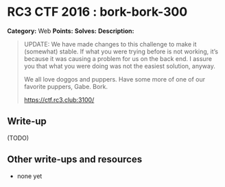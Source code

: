 # RC3 CTF 2016 : bork-bork-300

**Category:** Web
**Points:**
**Solves:**
**Description:**

> UPDATE: We have made changes to this challenge to make it (somewhat) stable. If what you were trying before is not working, it’s because it was causing a problem for us on the back end. I assure you that what you were doing was not the easiest solution, anyway.
>
>
> We all love doggos and puppers. Have some more of one of our favorite puppers, Gabe. Bork.
>
>
> <https://ctf.rc3.club:3100/>

## Write-up

(TODO)

## Other write-ups and resources

* none yet
